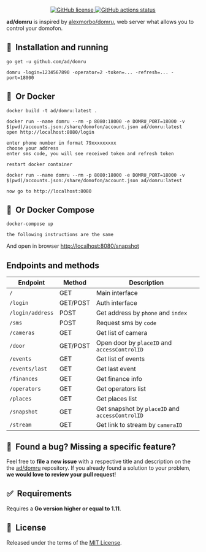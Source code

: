 <br/>
<p align="center">
    <a href="https://github.com/ad/domru/blob/master/LICENSE" target="_blank">
        <img src="https://img.shields.io/github/license/ad/domru" alt="GitHub license">
    </a>
    <a href="https://github.com/ad/domru/actions" target="_blank">
        <img src="https://github.com/ad/domru/workflows/Release%20on%20commit%20or%20tag/badge.svg" alt="GitHub actions status">
    </a>
</p>

**ad/domru** is inspired by [alexmorbo/domru](https://github.com/alexmorbo/domru), web server what allows you to control your domofon.

## 🚀&nbsp; Installation and running

```shell
go get -u github.com/ad/domru
```

```shell
domru -login=1234567890 -operator=2 -token=... -refresh=... -port=18000
```

## 🚀&nbsp; Or Docker

```shell
docker build -t ad/domru:latest .

docker run --name domru --rm -p 8080:18000 -e DOMRU_PORT=18000 -v $(pwd)/accounts.json:/share/domofon/account.json ad/domru:latest
open http://localhost:8080/login

enter phone number in format 79xxxxxxxxx
choose your address
enter sms code, you will see received token and refresh token

restart docker container

docker run --name domru --rm -p 8080:18000 -e DOMRU_PORT=18000 -v $(pwd)/accounts.json:/share/domofon/account.json ad/domru:latest

now go to http://localhost:8080
```

## 🚀&nbsp; Or Docker Compose
```
docker-compose up

the following instructions are the same
```

And open in browser [http://localhost:8080/snapshot](http://localhost:8080/snapshot)

## Endpoints and methods

| Endpoint | Method | Description |
| --- | --- | --- |
| `/` | GET | Main interface |
| `/login` | GET/POST | Auth interface |
| `/login/address` | POST | Get address by `phone` and `index` |
| `/sms` | POST | Request sms by `code` |
| `/cameras` | GET | Get list of camera |
| `/door` | GET/POST | Open door by `placeID` and `accessControlID` |
| `/events` | GET | Get list of events |
| `/events/last` | GET | Get last event |
| `/finances` | GET | Get finance info |
| `/operators` | GET | Get operators list |
| `/places` | GET | Get places list |
| `/snapshot` | GET | Get snapshot by `placeID` and `accessControlID` |
| `/stream` | GET | Get link to stream by `cameraID` |

## 🤝&nbsp; Found a bug? Missing a specific feature?

Feel free to **file a new issue** with a respective title and description on the the [ad/domru](https://github.com/ad/domru/issues) repository. If you already found a solution to your problem, **we would love to review your pull request**!

## ✅&nbsp; Requirements

Requires a **Go version higher or equal to 1.11**.

## 📘&nbsp; License

Released under the terms of the [MIT License](LICENSE).
